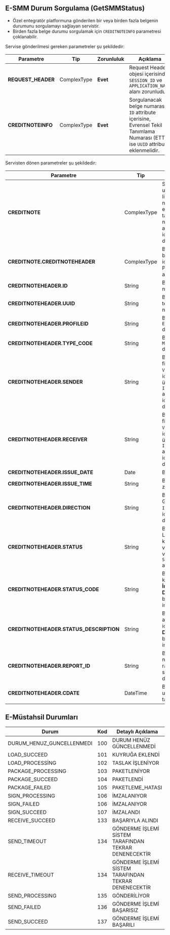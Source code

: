 ## E-SMM Durum Sorgulama (GetSMMStatus)
* Özel entegratör platformuna gönderilen bir veya birden fazla belgenin durumunu sorgulamayı sağlayan servistir.
* Birden fazla belge durumu sorgulamak için `CREDITNOTEINFO` parametresi çoklanabilir.


Servise gönderilmesi gereken parametreler şu şekildedir:

Parametre | Tip         | Zorunluluk  | Açıklama
--------- | ----------- | ----------- | -----------
**REQUEST_HEADER** | ComplexType | **Evet** | Request Header objesi içerisinde `SESSION_ID` ve `APPLICATION_NAME` alanı zorunludur.
**CREDITNOTEINFO** | ComplexType  | **Evet** | Sorgulanacak belge numarası `ID` attribute içerisine, Evrensel Tekil Tanımlama Numarası (ETTN) ise `UUID` attribute eklenmelidir.


Servisten dönen parametreler şu şekildedir:


Parametre | Tip        | Açıklama
--------- | ----------- | -----------
**CREDITNOTE** | ComplexType | Sorgu kriterine uyan belgelerin listesi. Belge numarası `ID`, evrensel tekil tanımlama numarası  `UUID` attribute içerisinde dönülmektedir.
**CREDITNOTE.CREDITNOTEHEADER** | ComplexType | Belgeye ait özet bilgiler içermektedir. Parametre listesi aşağıdadır.
**CREDITNOTEHEADER.ID** | String | Belgenin numarası.
**CREDITNOTEHEADER.UUID** | String | Belgenin evrensel tekil tanımlama numarası.
**CREDITNOTEHEADER.PROFILEID** | String | Belge senaryosu. `EARSIVBELGE` değeri olabilir.
**CREDITNOTEHEADER.TYPE_CODE** | String | Belgenin tipi. `MUSTAHSILMAKBUZ` değeri olabilir.
**CREDITNOTEHEADER.SENDER** | String |  Belgeyi gönderen firmanın VKNsi `VKN` attribute içerisinde, firma ünvanı ise `IDENTIFIER` attribute içerisinde dönülmektedir.
**CREDITNOTEHEADER.RECEIVER** | String |  Belgeyi alan firmanın VKNsi `VKN` attribute içerisinde, firma ünvanı ise `IDENTIFIER` attribute içerisinde dönülmektedir.
**CREDITNOTEHEADER.ISSUE_DATE** | Date | Belge tarihi.
**CREDITNOTEHEADER.ISSUE_TIME** | String | Belge düzenleme zamanı.
**CREDITNOTEHEADER.DIRECTION** | String | Belge yönü. Gelen irsaliye için `IN`, giden irsaliye için `OUT` değeri dönülür.
**CREDITNOTEHEADER.STATUS** | String | Belgenin durumu. Lütfen bu alanı kullanarak karar vermeyin. Karar vermek için `STATUS_CODE` alanını kullanınız.
**CREDITNOTEHEADER.STATUS_CODE** | String | Belgenin durum kodu. Detay için **İrsaliye Durumları** başlığını inceleyiniz.
**CREDITNOTEHEADER.STATUS_DESCRIPTION** | String | Belgenin durum açıklaması. Detay için **İrsaliye Durumları** başlığını inceleyiniz.
**CREDITNOTEHEADER.REPORT_ID** | String | Belgenin rapor numarası. GİBe raporlandıktan sonra dönülmektedir.
**CREDITNOTEHEADER.CDATE** | DateTime | Belgenin sisteme ulaştığı/yüklendiği tarih.



## E-Müstahsil Durumları


Durum	| Kod | Detaylı Açıklama
------- |---------- | --------------
DURUM_HENUZ_GUNCELLENMEDI	| 100	| DURUM HENÜZ GÜNCELLENMEDİ
LOAD_SUCCEED	| 101	| KUYRUĞA EKLENDİ
LOAD_PROCESSİNG	| 102	|TASLAK İŞLENİYOR
PACKAGE_PROCESSING |	103	 |	PAKETLENİYOR
PACKAGE_SUCCEED	 |	104	 |	PAKETLENDİ
PACKAGE_FAILED	 |	105	 |	PAKETLEME_HATASI
SIGN_PROCESSING	 |	106	 |	İMZALANIYOR
SIGN_FAILED |		106 |	İMZALANIYOR
SIGN_SUCCEED	 |	107	 |	İMZALANDI
RECEIVE_SUCCEED	 |	133	 |	BAŞARIYLA ALINDI
SEND_TIMEOUT	 |	134	 |	GÖNDERME İŞLEMİ SİSTEM TARAFINDAN  TEKRAR DENENECEKTİR
RECEIVE_TIMEOUT	 |	134	 |	GÖNDERME İŞLEMİ SİSTEM TARAFINDAN  TEKRAR DENENECEKTİR
SEND_PROCESSING	 |	135 |		GÖNDERİLİYOR
SEND_FAILED	 |	136	 |	GÖNDERME İŞLEMİ BAŞARISIZ
SEND_SUCCEED	 |	137	 |	GÖNDERME İŞLEMİ BAŞARILI
